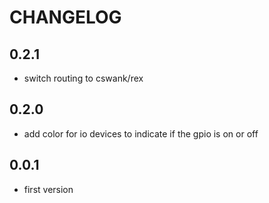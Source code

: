 # CHANGELOG

## 0.2.1
 - switch routing to cswank/rex

## 0.2.0
 - add color for io devices to indicate if the gpio
   is on or off

## 0.0.1
 - first version


